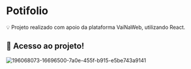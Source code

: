 # Potifolio

💡 Projeto realizado com apoio da plataforma VaiNaWeb, utilizando React.

## 📁 Acesso ao projeto!

![196068073-16696500-7a0e-455f-b915-e5be743a9141](https://user-images.githubusercontent.com/100879182/196068119-a789c10b-72e5-4b8d-82e0-8dec3e3018ea.svg)


